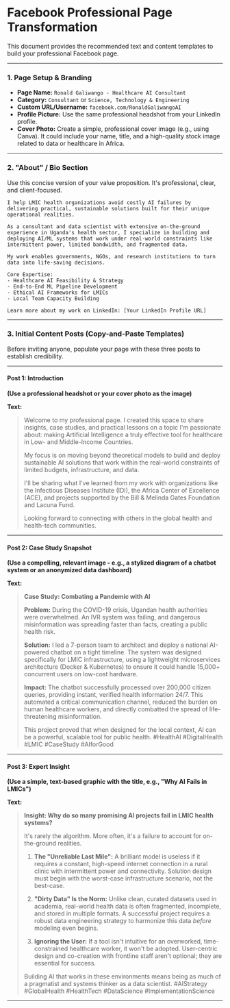 # Facebook Professional Page Transformation

This document provides the recommended text and content templates to build your professional Facebook page.

---

### 1. Page Setup & Branding

*   **Page Name:** `Ronald Galiwango - Healthcare AI Consultant`
*   **Category:** `Consultant` or `Science, Technology & Engineering`
*   **Custom URL/Username:** `facebook.com/RonaldGaliwangoAI`
*   **Profile Picture:** Use the same professional headshot from your LinkedIn profile.
*   **Cover Photo:** Create a simple, professional cover image (e.g., using Canva). It could include your name, title, and a high-quality stock image related to data or healthcare in Africa.

---

### 2. "About" / Bio Section

Use this concise version of your value proposition. It's professional, clear, and client-focused.

```
I help LMIC health organizations avoid costly AI failures by delivering practical, sustainable solutions built for their unique operational realities.

As a consultant and data scientist with extensive on-the-ground experience in Uganda's health sector, I specialize in building and deploying AI/ML systems that work under real-world constraints like intermittent power, limited bandwidth, and fragmented data.

My work enables governments, NGOs, and research institutions to turn data into life-saving decisions.

Core Expertise:
- Healthcare AI Feasibility & Strategy
- End-to-End ML Pipeline Development
- Ethical AI Frameworks for LMICs
- Local Team Capacity Building

Learn more about my work on LinkedIn: [Your LinkedIn Profile URL]
```

---

### 3. Initial Content Posts (Copy-and-Paste Templates)

Before inviting anyone, populate your page with these three posts to establish credibility.

---

#### **Post 1: Introduction**

**(Use a professional headshot or your cover photo as the image)**

**Text:**
> Welcome to my professional page. I created this space to share insights, case studies, and practical lessons on a topic I'm passionate about: making Artificial Intelligence a truly effective tool for healthcare in Low- and Middle-Income Countries.
>
> My focus is on moving beyond theoretical models to build and deploy sustainable AI solutions that work within the real-world constraints of limited budgets, infrastructure, and data.
>
> I'll be sharing what I've learned from my work with organizations like the Infectious Diseases Institute (IDI), the Africa Center of Excellence (ACE), and projects supported by the Bill & Melinda Gates Foundation and Lacuna Fund.
>
> Looking forward to connecting with others in the global health and health-tech communities.

---

#### **Post 2: Case Study Snapshot**

**(Use a compelling, relevant image - e.g., a stylized diagram of a chatbot system or an anonymized data dashboard)**

**Text:**
> **Case Study: Combating a Pandemic with AI**
>
> **Problem:** During the COVID-19 crisis, Ugandan health authorities were overwhelmed. An IVR system was failing, and dangerous misinformation was spreading faster than facts, creating a public health risk.
>
> **Solution:** I led a 7-person team to architect and deploy a national AI-powered chatbot on a tight timeline. The system was designed specifically for LMIC infrastructure, using a lightweight microservices architecture (Docker & Kubernetes) to ensure it could handle 15,000+ concurrent users on low-cost hardware.
>
> **Impact:** The chatbot successfully processed over 200,000 citizen queries, providing instant, verified health information 24/7. This automated a critical communication channel, reduced the burden on human healthcare workers, and directly combatted the spread of life-threatening misinformation.
>
> This project proved that when designed for the local context, AI can be a powerful, scalable tool for public health. #HealthAI #DigitalHealth #LMIC #CaseStudy #AIforGood

---

#### **Post 3: Expert Insight**

**(Use a simple, text-based graphic with the title, e.g., "Why AI Fails in LMICs")**

**Text:**
> **Insight: Why do so many promising AI projects fail in LMIC health systems?**
>
> It's rarely the algorithm. More often, it's a failure to account for on-the-ground realities.
>
> 1.  **The "Unreliable Last Mile":** A brilliant model is useless if it requires a constant, high-speed internet connection in a rural clinic with intermittent power and connectivity. Solution design must begin with the worst-case infrastructure scenario, not the best-case.
>
> 2.  **"Dirty Data" Is the Norm:** Unlike clean, curated datasets used in academia, real-world health data is often fragmented, incomplete, and stored in multiple formats. A successful project requires a robust data engineering strategy to harmonize this data *before* modeling even begins.
>
> 3.  **Ignoring the User:** If a tool isn't intuitive for an overworked, time-constrained healthcare worker, it won't be adopted. User-centric design and co-creation with frontline staff aren't optional; they are essential for success.
>
> Building AI that works in these environments means being as much of a pragmatist and systems thinker as a data scientist. #AIStrategy #GlobalHealth #HealthTech #DataScience #ImplementationScience

---
